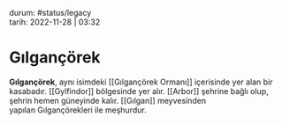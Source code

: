 durum: #status/legacy   
tarih: 2022-11-28 | 03:32
# Gılgançörek
**Gılgançörek**, aynı isimdeki [[Gılgançörek Ormanı]] içerisinde yer alan bir kasabadır. [[Gylfindor]] bölgesinde yer alır. [[Arbor]] şehrine bağlı olup, şehrin hemen güneyinde kalır. [[Gılgan]] meyvesinden yapılan Gılgançörekleri ile meşhurdur.